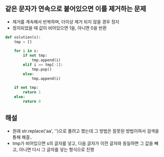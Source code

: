 ## 같은 문자가 연속으로 붙어있으면 이를 제거하는 문제
- 제거를 계속해서 반복하며, 더이상 제거 되지 않을 경우 정지
- 정지되었을 때 값이 비어있으면 1을, 아니면 0을 반환

```python
def solution(s):
    tmp = []
    
    for i in s:
        if not tmp:
            tmp.append(i)
        elif i == tmp[-1]:
            tmp.pop()
        else:
            tmp.append(i)
        
    if not tmp:
        return 1
    else:
        return 0
```

## 해설
- 원래 str.replace('aa', '')으로 풀려고 했는데 그 방법은 잘못된 방법이여서 검색을 통해 해결..
- tmp가 비어있으면 s의 글자를 넣고, 다음 글자가 이전 글자와 동일하면 그 값을 빼고, 아니면 다시 그 글자를 넣는 형식으로 진행
